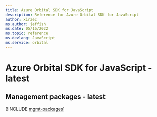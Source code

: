 ```yaml
---
title: Azure Orbital SDK for JavaScript
description: Reference for Azure Orbital SDK for JavaScript
author: xirzec
ms.author: jeffish
ms.date: 05/16/2022
ms.topic: reference
ms.devlang: JavaScript
ms.service: orbital
---
```

# Azure Orbital SDK for JavaScript - latest
## Management packages - latest
[!INCLUDE [mgmt-packages](orbital-mgmt-index.md)]
